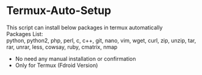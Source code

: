 # Termux-Auto-Setup<br>
This script can install below packages in termux automatically<br>
Packages List:<br>
python,
python2,
php,
perl,
c,
c++,
git,
nano,
vim,
wget,
curl,
zip,
unzip,
tar,
rar,
unrar,
less,
cowsay,
ruby,
cmatrix,
nmap <br>
* No need any manual installation or confirmation
* Only for Termux (Fdroid Version)
